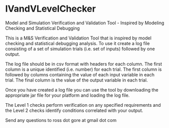 # IVandVLevelChecker
Model and Simulation Verification and Validation Tool - Inspired by Modeling Checking and Statistical Debugging

This is a M&S Verification and Validation Tool that is inspired by model checking and statistical debugging analysis.
To use it create a log file consisting of a set of simulation trials (i.e. set of inputs) followed by one output.

The log file should be in csv format with headers for each column. 
The first column is a unique identified (i.e. number) for each trial. 
The first column is followed by columns containing the value of each input variable in each trial.
The final column is the value of the output variable in each trial.

Once you have created a log file you can use the tool by downloading the appropriate jar file for your platform and loading the log file. 

The Level 1 checks perform verification on any specified requirements and the Level 2 checks identify conditions correlated with
your output.

Send any questions to ross dot gore at gmail dot com
